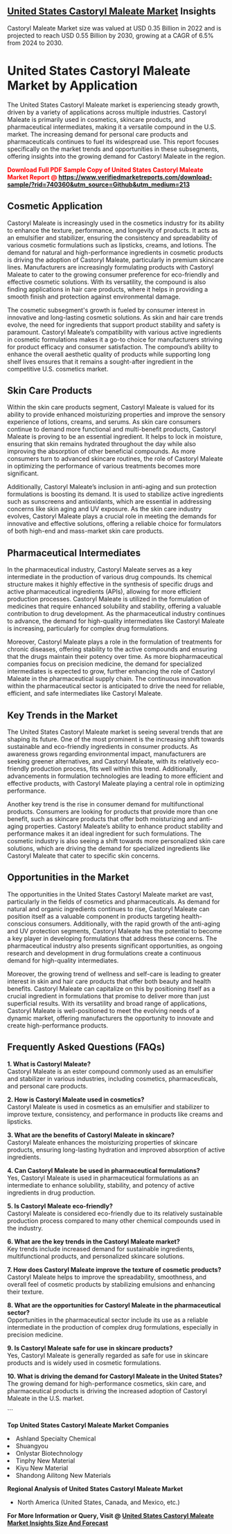 <h2><a href="https://www.verifiedmarketreports.com/download-sample/?rid=740360&amp;utm_source=Github&amp;utm_medium=213" target="_blank">United States Castoryl Maleate Market</a> Insights</h2><p>Castoryl Maleate Market size was valued at USD 0.35 Billion in 2022 and is projected to reach USD 0.55 Billion by 2030, growing at a CAGR of 6.5% from 2024 to 2030.</p><p><h1>United States Castoryl Maleate Market by Application</h1><p>The United States Castoryl Maleate market is experiencing steady growth, driven by a variety of applications across multiple industries. Castoryl Maleate is primarily used in cosmetics, skincare products, and pharmaceutical intermediates, making it a versatile compound in the U.S. market. The increasing demand for personal care products and pharmaceuticals continues to fuel its widespread use. This report focuses specifically on the market trends and opportunities in these subsegments, offering insights into the growing demand for Castoryl Maleate in the region. <strong><p><span class=""><span style="color: #ff0000;"><strong>Download Full PDF Sample Copy of United States Castoryl Maleate Market Report</strong> @ </span><a href="https://www.verifiedmarketreports.com/download-sample/?rid=740360&amp;utm_source=Github&amp;utm_medium=213" target="_blank">https://www.verifiedmarketreports.com/download-sample/?rid=740360&amp;utm_source=Github&amp;utm_medium=213</a></span></p></strong></p><h2>Cosmetic Application</h2><p>Castoryl Maleate is increasingly used in the cosmetics industry for its ability to enhance the texture, performance, and longevity of products. It acts as an emulsifier and stabilizer, ensuring the consistency and spreadability of various cosmetic formulations such as lipsticks, creams, and lotions. The demand for natural and high-performance ingredients in cosmetic products is driving the adoption of Castoryl Maleate, particularly in premium skincare lines. Manufacturers are increasingly formulating products with Castoryl Maleate to cater to the growing consumer preference for eco-friendly and effective cosmetic solutions. With its versatility, the compound is also finding applications in hair care products, where it helps in providing a smooth finish and protection against environmental damage.</p><p>The cosmetic subsegment's growth is fueled by consumer interest in innovative and long-lasting cosmetic solutions. As skin and hair care trends evolve, the need for ingredients that support product stability and safety is paramount. Castoryl Maleate’s compatibility with various active ingredients in cosmetic formulations makes it a go-to choice for manufacturers striving for product efficacy and consumer satisfaction. The compound’s ability to enhance the overall aesthetic quality of products while supporting long shelf lives ensures that it remains a sought-after ingredient in the competitive U.S. cosmetics market.</p><h2>Skin Care Products</h2><p>Within the skin care products segment, Castoryl Maleate is valued for its ability to provide enhanced moisturizing properties and improve the sensory experience of lotions, creams, and serums. As skin care consumers continue to demand more functional and multi-benefit products, Castoryl Maleate is proving to be an essential ingredient. It helps to lock in moisture, ensuring that skin remains hydrated throughout the day while also improving the absorption of other beneficial compounds. As more consumers turn to advanced skincare routines, the role of Castoryl Maleate in optimizing the performance of various treatments becomes more significant.</p><p>Additionally, Castoryl Maleate’s inclusion in anti-aging and sun protection formulations is boosting its demand. It is used to stabilize active ingredients such as sunscreens and antioxidants, which are essential in addressing concerns like skin aging and UV exposure. As the skin care industry evolves, Castoryl Maleate plays a crucial role in meeting the demands for innovative and effective solutions, offering a reliable choice for formulators of both high-end and mass-market skin care products.</p><h2>Pharmaceutical Intermediates</h2><p>In the pharmaceutical industry, Castoryl Maleate serves as a key intermediate in the production of various drug compounds. Its chemical structure makes it highly effective in the synthesis of specific drugs and active pharmaceutical ingredients (APIs), allowing for more efficient production processes. Castoryl Maleate is utilized in the formulation of medicines that require enhanced solubility and stability, offering a valuable contribution to drug development. As the pharmaceutical industry continues to advance, the demand for high-quality intermediates like Castoryl Maleate is increasing, particularly for complex drug formulations.</p><p>Moreover, Castoryl Maleate plays a role in the formulation of treatments for chronic diseases, offering stability to the active compounds and ensuring that the drugs maintain their potency over time. As more biopharmaceutical companies focus on precision medicine, the demand for specialized intermediates is expected to grow, further enhancing the role of Castoryl Maleate in the pharmaceutical supply chain. The continuous innovation within the pharmaceutical sector is anticipated to drive the need for reliable, efficient, and safe intermediates like Castoryl Maleate.</p><h2>Key Trends in the Market</h2><p>The United States Castoryl Maleate market is seeing several trends that are shaping its future. One of the most prominent is the increasing shift towards sustainable and eco-friendly ingredients in consumer products. As awareness grows regarding environmental impact, manufacturers are seeking greener alternatives, and Castoryl Maleate, with its relatively eco-friendly production process, fits well within this trend. Additionally, advancements in formulation technologies are leading to more efficient and effective products, with Castoryl Maleate playing a central role in optimizing performance.</p><p>Another key trend is the rise in consumer demand for multifunctional products. Consumers are looking for products that provide more than one benefit, such as skincare products that offer both moisturizing and anti-aging properties. Castoryl Maleate’s ability to enhance product stability and performance makes it an ideal ingredient for such formulations. The cosmetic industry is also seeing a shift towards more personalized skin care solutions, which are driving the demand for specialized ingredients like Castoryl Maleate that cater to specific skin concerns.</p><h2>Opportunities in the Market</h2><p>The opportunities in the United States Castoryl Maleate market are vast, particularly in the fields of cosmetics and pharmaceuticals. As demand for natural and organic ingredients continues to rise, Castoryl Maleate can position itself as a valuable component in products targeting health-conscious consumers. Additionally, with the rapid growth of the anti-aging and UV protection segments, Castoryl Maleate has the potential to become a key player in developing formulations that address these concerns. The pharmaceutical industry also presents significant opportunities, as ongoing research and development in drug formulations create a continuous demand for high-quality intermediates.</p><p>Moreover, the growing trend of wellness and self-care is leading to greater interest in skin and hair care products that offer both beauty and health benefits. Castoryl Maleate can capitalize on this by positioning itself as a crucial ingredient in formulations that promise to deliver more than just superficial results. With its versatility and broad range of applications, Castoryl Maleate is well-positioned to meet the evolving needs of a dynamic market, offering manufacturers the opportunity to innovate and create high-performance products.</p><h2>Frequently Asked Questions (FAQs)</h2><p><strong>1. What is Castoryl Maleate?</strong><br> Castoryl Maleate is an ester compound commonly used as an emulsifier and stabilizer in various industries, including cosmetics, pharmaceuticals, and personal care products.</p><p><strong>2. How is Castoryl Maleate used in cosmetics?</strong><br> Castoryl Maleate is used in cosmetics as an emulsifier and stabilizer to improve texture, consistency, and performance in products like creams and lipsticks.</p><p><strong>3. What are the benefits of Castoryl Maleate in skincare?</strong><br> Castoryl Maleate enhances the moisturizing properties of skincare products, ensuring long-lasting hydration and improved absorption of active ingredients.</p><p><strong>4. Can Castoryl Maleate be used in pharmaceutical formulations?</strong><br> Yes, Castoryl Maleate is used in pharmaceutical formulations as an intermediate to enhance solubility, stability, and potency of active ingredients in drug production.</p><p><strong>5. Is Castoryl Maleate eco-friendly?</strong><br> Castoryl Maleate is considered eco-friendly due to its relatively sustainable production process compared to many other chemical compounds used in the industry.</p><p><strong>6. What are the key trends in the Castoryl Maleate market?</strong><br> Key trends include increased demand for sustainable ingredients, multifunctional products, and personalized skincare solutions.</p><p><strong>7. How does Castoryl Maleate improve the texture of cosmetic products?</strong><br> Castoryl Maleate helps to improve the spreadability, smoothness, and overall feel of cosmetic products by stabilizing emulsions and enhancing their texture.</p><p><strong>8. What are the opportunities for Castoryl Maleate in the pharmaceutical sector?</strong><br> Opportunities in the pharmaceutical sector include its use as a reliable intermediate in the production of complex drug formulations, especially in precision medicine.</p><p><strong>9. Is Castoryl Maleate safe for use in skincare products?</strong><br> Yes, Castoryl Maleate is generally regarded as safe for use in skincare products and is widely used in cosmetic formulations.</p><p><strong>10. What is driving the demand for Castoryl Maleate in the United States?</strong><br> The growing demand for high-performance cosmetics, skin care, and pharmaceutical products is driving the increased adoption of Castoryl Maleate in the U.S. market.</p>```</p><p><strong>Top United States Castoryl Maleate Market Companies</strong></p><div data-test-id=""><p><li>Ashland Specialty Chemical</li><li> Shuangyou</li><li> Onlystar Biotechnology</li><li> Tinphy New Material</li><li> Kiyu New Material</li><li> Shandong Ailitong New Materials</li></p><div><strong>Regional Analysis of&nbsp;United States Castoryl Maleate Market</strong></div><ul><li dir="ltr"><p dir="ltr">North America&nbsp;(United States, Canada, and Mexico, etc.)</p></li></ul><p><strong>For More Information or Query, Visit @&nbsp;</strong><strong><a href="https://www.verifiedmarketreports.com/product/castoryl-maleate-market/?utm_source=Github&amp;utm_medium=213" target="_blank">United States Castoryl Maleate Market Insights Size And Forecast</a></strong></p></div>
